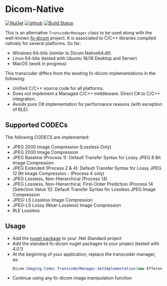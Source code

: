 # Dicom-Native

[![NuGet](https://img.shields.io/nuget/v/Efferent.Native.svg)](https://www.nuget.org/packages/Efferent.Native/)
[![github](https://img.shields.io/github/stars/Efferent-Health/Dicom-native.svg)]()
[![Build Status](https://dev.azure.com/efferent/open-source/_apis/build/status/Efferent-Health.Dicom-native?branchName=master)](https://dev.azure.com/efferent/open-source/_build/latest?definitionId=9&branchName=master)

This is an alternative `TranscoderManager` class to be used along with the well-known [fo-dicom](https://github.com/fo-dicom/fo-dicom) project. It is associated to C/C++ libraries compiled natively for several platforms. So far:
- Windows 64-bits (similar to Dicom.Native64.dll)
- Linux 64-bits (tested with Ubuntu 16/18 Desktop and Server)
- MacOS (work in progress)

This transcoder differs from the existing fo-dicom implementations in the following:
- Unified C/C++ source code for all platforms.
- Does not implement a Managed C/C++ middleware. Direct C# to C/C++ integration.
- Avoids pure C# implementation for performance reasons (with exception of RLE).

## Supported CODECs

The following CODECS are implemented:
- JPEG 2000 Image Compression (Lossless Only)
- JPEG 2000 Image Compression
- JPEG Baseline (Process 1): Default Transfer Syntax for Lossy JPEG 8 Bit Image Compression
- JPEG Extended (Process 2 & 4): Default Transfer Syntax for Lossy JPEG 12 Bit Image Compression - (Process 4 only)
- JPEG Lossless, Non-Hierarchical (Process 14)
- JPEG Lossless, Non-Hierarchical, First-Order Prediction (Process 14 [Selection Value 1]): Default Transfer Syntax for Lossless JPEG Image Compression
- JPEG-LS Lossless Image Compression
- JPEG-LS Lossy (Near-Lossless) Image Compression
- RLE Lossless

## Usage

- Add the [nuget package](https://www.nuget.org/packages/Efferent.Native) to your .Net Standard project 
- Add the standard fo-dicom nuget packages to your project (tested with 4.0.1)
- At the beginning of your application, replace the transcoder manager, as:
  ````C#
  Dicom.Imaging.Codec.TranscoderManager.SetImplementation(new Efferent.Native.Codec.NativeTranscoderManager());
  ````
- Continue using any fo-dicom image manipulation function
